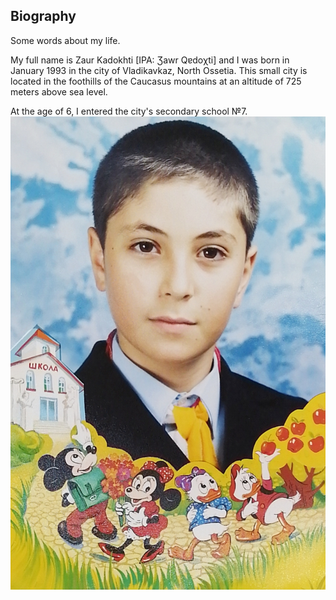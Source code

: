 ## Biography

Some words about my life.

My full name is Zaur Kadokhti [IPA: Ʒawr Qɐdoχti] and I was born in January 1993 in the city of Vladikavkaz, North Ossetia. This small city is located in the foothills of the Caucasus mountains at an altitude of 725 meters above sea level.

At the age of 6, I entered the city's secondary school №7.
![Me after graduating from the first grade of secondary school](/images/photo_from_school_1.jpg?raw=true "Me after graduating from the first grade of secondary school")
